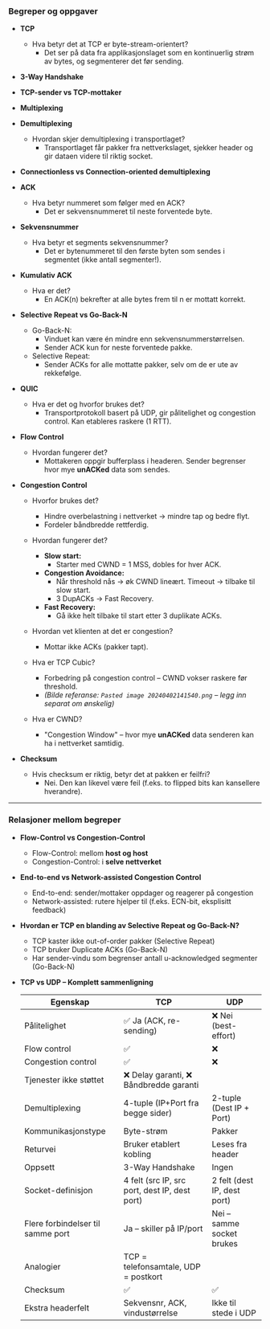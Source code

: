 ### Begreper og oppgaver

- **TCP**  
  - Hva betyr det at TCP er byte-stream-orientert?  
    - Det ser på data fra applikasjonslaget som en kontinuerlig strøm av bytes, og segmenterer det før sending.

- **3-Way Handshake**  

- **TCP-sender vs TCP-mottaker**  

- **Multiplexing**  
- **Demultiplexing**  
  - Hvordan skjer demultiplexing i transportlaget?  
    - Transportlaget får pakker fra nettverkslaget, sjekker header og gir dataen videre til riktig socket.

- **Connectionless vs Connection-oriented demultiplexing**

- **ACK**  
  - Hva betyr nummeret som følger med en ACK?  
    - Det er sekvensnummeret til neste forventede byte.

- **Sekvensnummer**  
  - Hva betyr et segments sekvensnummer?  
    - Det er bytenummeret til den første byten som sendes i segmentet (ikke antall segmenter!).

- **Kumulativ ACK**  
  - Hva er det?  
    - En ACK(n) bekrefter at alle bytes frem til n er mottatt korrekt.

- **Selective Repeat vs Go-Back-N**  
  - Go-Back-N:  
    - Vinduet kan være én mindre enn sekvensnummerstørrelsen.  
    - Sender ACK kun for neste forventede pakke.  
  - Selective Repeat:  
    - Sender ACKs for alle mottatte pakker, selv om de er ute av rekkefølge.

- **QUIC**  
  - Hva er det og hvorfor brukes det?  
    - Transportprotokoll basert på UDP, gir pålitelighet og congestion control. Kan etableres raskere (1 RTT).

- **Flow Control**  
  - Hvordan fungerer det?  
    - Mottakeren oppgir bufferplass i headeren. Sender begrenser hvor mye **unACKed** data som sendes.

- **Congestion Control**  
  - Hvorfor brukes det?  
    - Hindre overbelastning i nettverket → mindre tap og bedre flyt.  
    - Fordeler båndbredde rettferdig.

  - Hvordan fungerer det?  
    - **Slow start:**  
      - Starter med CWND = 1 MSS, dobles for hver ACK.  
    - **Congestion Avoidance:**  
      - Når threshold nås → øk CWND lineært. Timeout → tilbake til slow start.  
      - 3 DupACKs → Fast Recovery.  
    - **Fast Recovery:**  
      - Gå ikke helt tilbake til start etter 3 duplikate ACKs.  

  - Hvordan vet klienten at det er congestion?  
    - Mottar ikke ACKs (pakker tapt).  

  - Hva er TCP Cubic?  
    - Forbedring på congestion control – CWND vokser raskere før threshold.  
    - *(Bilde referanse: `Pasted image 20240402141540.png` – legg inn separat om ønskelig)*

  - Hva er CWND?  
    - "Congestion Window" – hvor mye **unACKed** data senderen kan ha i nettverket samtidig.

- **Checksum**  
  - Hvis checksum er riktig, betyr det at pakken er feilfri?  
    - Nei. Den kan likevel være feil (f.eks. to flipped bits kan kansellere hverandre).

---

### Relasjoner mellom begreper

- **Flow-Control vs Congestion-Control**  
  - Flow-Control: mellom **host og host**  
  - Congestion-Control: i **selve nettverket**

- **End-to-end vs Network-assisted Congestion Control**  
  - End-to-end: sender/mottaker oppdager og reagerer på congestion  
  - Network-assisted: rutere hjelper til (f.eks. ECN-bit, eksplisitt feedback)

- **Hvordan er TCP en blanding av Selective Repeat og Go-Back-N?**  
  - TCP kaster ikke out-of-order pakker (Selective Repeat)  
  - TCP bruker Duplicate ACKs (Go-Back-N)  
  - Har sender-vindu som begrenser antall u-acknowledged segmenter (Go-Back-N)

- **TCP vs UDP – Komplett sammenligning**  

  | Egenskap | TCP | UDP |
  |----------|-----|-----|
  | Pålitelighet | ✅ Ja (ACK, re-sending) | ❌ Nei (best-effort) |
  | Flow control | ✅ | ❌ |
  | Congestion control | ✅ | ❌ |
  | Tjenester ikke støttet | ❌ Delay garanti, ❌ Båndbredde garanti |
  | Demultiplexing | 4-tuple (IP+Port fra begge sider) | 2-tuple (Dest IP + Port) |
  | Kommunikasjonstype | Byte-strøm | Pakker |
  | Returvei | Bruker etablert kobling | Leses fra header |
  | Oppsett | 3-Way Handshake | Ingen |
  | Socket-definisjon | 4 felt (src IP, src port, dest IP, dest port) | 2 felt (dest IP, dest port) |
  | Flere forbindelser til samme port | Ja – skiller på IP/port | Nei – samme socket brukes |
  | Analogier | TCP = telefonsamtale, UDP = postkort |
  | Checksum | ✅ | ✅ |
  | Ekstra headerfelt | Sekvensnr, ACK, vindustørrelse | Ikke til stede i UDP |